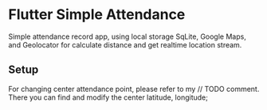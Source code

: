 
# Flutter Simple Attendance

Simple attendance record app, using local storage SqLite, Google Maps, and Geolocator for calculate distance and get realtime location stream.




## Setup

For changing center attendance point, please refer to my // TODO comment. There you can find and modify the center latitude, longitude;

